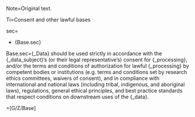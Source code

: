Note=Original text.

Ti=Consent and other lawful bases

sec=<ul><li>{Base.sec}</ul>

Base.sec={_Data} should be used strictly in accordance with the {_data_subject}’s (or their legal representative’s) consent for {_processing}, and/or the terms and conditions of authorization for lawful {_processing} by competent bodies or institutions (e.g. terms and conditions set by research ethics committees, waivers of consent), and in compliance with international and national laws (including tribal, indigenous, and aboriginal laws), regulations, general ethical principles, and best practice standards that respect conditions on downstream uses of the {_data}.

=[G/Z/Base]
